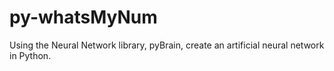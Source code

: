 py-whatsMyNum
=============

Using the Neural Network library, pyBrain, create an artificial neural network in Python.